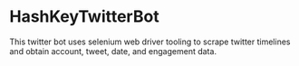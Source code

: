 # HashKeyTwitterBot
This twitter bot uses selenium web driver tooling to scrape twitter timelines and obtain account, tweet, date, and engagement data.
